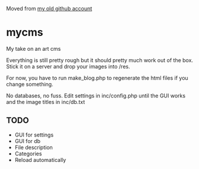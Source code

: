 Moved from [my old github account](https://github.com/lexiii/pixelMesh)

mycms
=====

My take on an art cms


Everything is still pretty rough but it should pretty much work out of the box. Stick it on a server and drop your images into /res.

For now, you have to run make_blog.php to regenerate the html files if you change something.

No databases, no fuss. Edit settings in inc/config.php until the GUI works and the image titles in inc/db.txt

TODO
----

- GUI for settings
- GUI for db
- File description
- Categories
- Reload automatically
